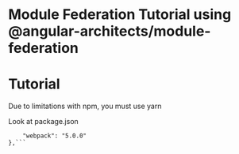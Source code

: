 # Module Federation Tutorial using @angular-architects/module-federation

# Tutorial

Due to limitations with npm, you must use yarn

Look at package.json

```"resolutions": {
    "webpack": "5.0.0"
},```





